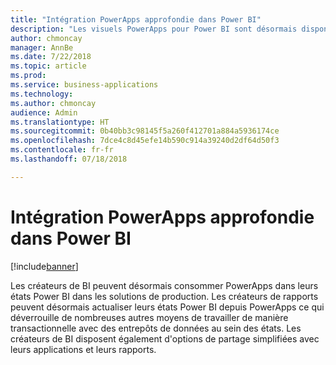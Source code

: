 ```yaml
---
title: "Intégration PowerApps approfondie dans Power BI"
description: "Les visuels PowerApps pour Power BI sont désormais disponibles"
author: chmoncay
manager: AnnBe
ms.date: 7/22/2018
ms.topic: article
ms.prod: 
ms.service: business-applications
ms.technology: 
ms.author: chmoncay
audience: Admin
ms.translationtype: HT
ms.sourcegitcommit: 0b40bb3c98145f5a260f412701a884a5936174ce
ms.openlocfilehash: 7dce4c8d45efe14b590c914a39240d2df64d50f3
ms.contentlocale: fr-fr
ms.lasthandoff: 07/18/2018

---
```

# <a name="deeper-powerapps-integration-in-power-bi"></a>Intégration PowerApps approfondie dans Power BI


[!include[banner](../../includes/banner.md)]

Les créateurs de BI peuvent désormais consommer PowerApps dans leurs états Power BI dans les solutions de production. Les créateurs de rapports peuvent désormais actualiser leurs états Power BI depuis PowerApps ce qui déverrouille de nombreuses autres moyens de travailler de manière transactionnelle avec des entrepôts de données au sein des états.  Les créateurs de BI disposent également d'options de partage simplifiées avec leurs applications et leurs rapports.

